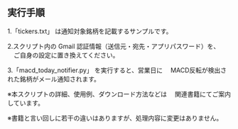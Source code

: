 
## 実行手順

1.「tickers.txt」 は通知対象銘柄を記載するサンプルです。

2.スクリプト内の Gmail 認証情報（送信元・宛先・アプリパスワード）を、
　ご自身の設定に置き換えてください。
 
3.「macd_today_notifier.py」 を実行すると、営業日に
　MACD反転が検出された銘柄がメール通知されます。

※本スクリプトの詳細、使用例、ダウンロード方法などは
　関連書籍にてご案内しています。

※書籍と言い回しに若干の違いはありますが、処理内容に変更はありません。




